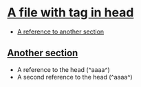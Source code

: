 # [A file with tag in head](^aaaa^)

* [A reference to another section](^bbbb^)


## [Another section](^bbbb^)

* A reference to the head (^aaaa^)
* A second reference to the head (^aaaa^)
